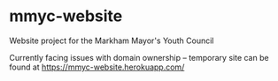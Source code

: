 # mmyc-website
Website project for the Markham Mayor's Youth Council

Currently facing issues with domain ownership – temporary site can be found at https://mmyc-website.herokuapp.com/
